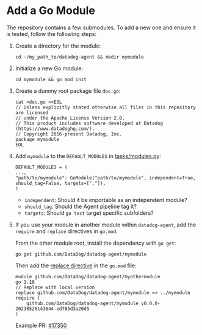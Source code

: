# Add a Go Module

The repository contains a few submodules. To add a new one and ensure it is tested, follow the following steps:


1. Create a directory for the module:
    ```
    cd ~/my_path_to/datadog-agent && mkdir mymodule
    ```


2. Initialize a new Go module:
    ```
    cd mymodule && go mod init
    ```


3.  Create a dummy root package file `doc.go`:
    ```
    cat >doc.go <<EOL
    // Unless explicitly stated otherwise all files in this repository are licensed
    // under the Apache License Version 2.0.
    // This product includes software developed at Datadog (https://www.datadoghq.com/).
    // Copyright 2016-present Datadog, Inc.
    package mymodule
    EOL
    ```


4.  Add `mymodule` to the `DEFAULT_MODULES` in [tasks/modules.py](https://github.com/DataDog/datadog-agent/blob/main/tasks/modules.py):
    ```
    DEFAULT_MODULES = (
    ...,
    "path/to/mymodule": GoModule("path/to/mymodule", independent=True, should_tag=False, targets=["."]),
    )
    ```
    - `independent`: Should it be importable as an independent module?
    - `should_tag`: Should the Agent pipeline tag it?
    - `targets`: Should `go test` target specific subfolders?


5.  If you use your module in another module within `datadog-agent`, add the `require` and `replace` directives in `go.mod`.

    From the other module root, install the dependency with `go get`:
    ```
    go get github.com/DataDog/datadog-agent/mymodule
    ```
    Then add the [replace directive](https://go.dev/ref/mod#go-mod-file-replace) in the `go.mod` file:
    ```
    module github.com/DataDog/datadog-agent/myothermodule
    go 1.18
    // Replace with local version
    replace github.com/DataDog/datadog-agent/mymodule => ../mymodule
    require (
        github.com/DataDog/datadog-agent/mymodule v0.0.0-20230526143644-ed785d3a20d5
    )
    ```
    Example PR: [#17350](https://github.com/DataDog/datadog-agent/pull/17350/files)

